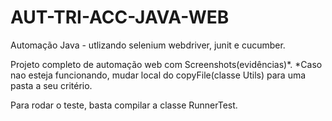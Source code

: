 # AUT-TRI-ACC-JAVA-WEB
Automação Java - utlizando selenium webdriver, junit e cucumber.

Projeto completo de automação web com Screenshots(evidências)*.
*Caso nao esteja funcionando, mudar local do copyFile(classe Utils) para uma pasta a seu critério.

Para rodar o teste, basta compilar a classe RunnerTest.
